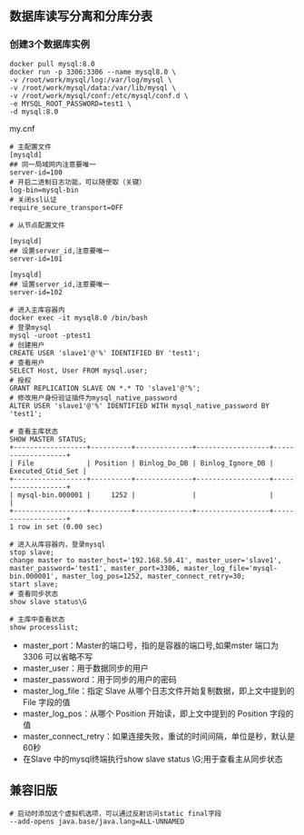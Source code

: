## 数据库读写分离和分库分表

### 创建3个数据库实例
```shell
docker pull mysql:8.0
docker run -p 3306:3306 --name mysql8.0 \
-v /root/work/mysql/log:/var/log/mysql \
-v /root/work/mysql/data:/var/lib/mysql \
-v /root/work/mysql/conf:/etc/mysql/conf.d \
-e MYSQL_ROOT_PASSWORD=test1 \
-d mysql:8.0
```
my.cnf
```shell
# 主配置文件
[mysqld]
## 同一局域网内注意要唯一
server-id=100
# 开启二进制日志功能，可以随便取（关键）
log-bin=mysql-bin
# 关闭ssl认证
require_secure_transport=OFF

# 从节点配置文件

[mysqld]
## 设置server_id,注意要唯一
server-id=101

[mysqld]
## 设置server_id,注意要唯一
server-id=102
```

```shell
# 进入主库容器内
docker exec -it mysql8.0 /bin/bash
# 登录mysql
mysql -uroot -ptest1
# 创建用户
CREATE USER 'slave1'@'%' IDENTIFIED BY 'test1';
# 查看用户
SELECT Host, User FROM mysql.user;
# 授权
GRANT REPLICATION SLAVE ON *.* TO 'slave1'@'%';
# 修改用户身份验证插件为mysql_native_password
ALTER USER 'slave1'@'%' IDENTIFIED WITH mysql_native_password BY 'test1';

# 查看主库状态
SHOW MASTER STATUS;
+------------------+----------+--------------+------------------+-------------------+
| File             | Position | Binlog_Do_DB | Binlog_Ignore_DB | Executed_Gtid_Set |
+------------------+----------+--------------+------------------+-------------------+
| mysql-bin.000001 |     1252 |              |                  |                   |
+------------------+----------+--------------+------------------+-------------------+
1 row in set (0.00 sec)
```

```shell
# 进入从库容器内，登录mysql
stop slave;
change master to master_host='192.168.50.41', master_user='slave1', master_password='test1', master_port=3306, master_log_file='mysql-bin.000001', master_log_pos=1252, master_connect_retry=30;
start slave;
# 查看同步状态
show slave status\G

# 主库中查看状态
show processlist;
```
- master_port：Master的端口号，指的是容器的端口号,如果mster 端口为3306 可以省略不写 
- master_user：用于数据同步的用户 
- master_password：用于同步的用户的密码 
- master_log_file：指定 Slave 从哪个日志文件开始复制数据，即上文中提到的 File 字段的值 
- master_log_pos：从哪个 Position 开始读，即上文中提到的 Position 字段的值 
- master_connect_retry：如果连接失败，重试的时间间隔，单位是秒，默认是60秒 
- 在Slave 中的mysql终端执行show slave status \G;用于查看主从同步状态

## 兼容旧版
```shell
# 启动时添加这个虚拟机选项，可以通过反射访问static final字段
--add-opens java.base/java.lang=ALL-UNNAMED
```